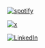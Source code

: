 [![spotify](https://img.shields.io/badge/Spotify-1ED760?&style=for-the-badge&logo=spotify&logoColor=white)](https://open.spotify.com/user/31ny23xbsuwkz5htrljh3mmwnpym?si=55fb431d4ca44d5c)









[![x](x)](x)

[![LinkedIn](https://img.shields.io/badge/linkedin-%230077B5.svg?style=normal&logo=linkedin&logoColor=white)](https://www.linkedin.com/in/pushkarydv/)
